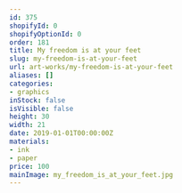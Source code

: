 ```yaml
---
id: 375
shopifyId: 0
shopifyOptionId: 0
order: 181
title: My freedom is at your feet
slug: my-freedom-is-at-your-feet
url: art-works/my-freedom-is-at-your-feet
aliases: []
categories:
- graphics
inStock: false
isVisible: false
height: 30
width: 21
date: 2019-01-01T00:00:00Z
materials:
- ink
- paper
price: 100
mainImage: my_freedom_is_at_your_feet.jpg
---
```

